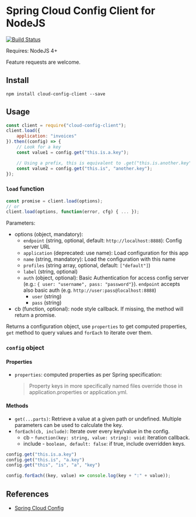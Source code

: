 Spring Cloud Config Client for NodeJS
=====================================

[![Build Status](https://travis-ci.org/victorherraiz/cloud-config-client.svg?branch=master)](https://travis-ci.org/victorherraiz/cloud-config-client)

Requires: NodeJS 4+

Feature requests are welcome.


Install
-------

    npm install cloud-config-client --save


Usage
-----

```js
const client = require("cloud-config-client");
client.load({
    application: "invoices"
}).then((config) => {
    // Look for a key
    const value1 = config.get("this.is.a.key");

    // Using a prefix, this is equivalent to .get("this.is.another.key");
    const value2 = config.get("this.is", "another.key");
});

```

### `load` function

```js
const promise = client.load(options);
// or
client.load(options, function(error, cfg) { ... });
```

Parameters:

* options (object, mandatory):
    * `endpoint` (string, optional, default: `http://localhost:8888`): Config server URL
    * `application` (deprecated: use name): Load configuration for this app
    * `name` (string, mandatory): Load the configuration with this name
    * `profiles` (string array, optional, default: `["default"]`)
    * `label` (string, optional)
    * `auth` (object, optional): Basic Authentication for access config server (e.g.: `{ user: "username", pass: "password"}`). `endpoint` accepts also basic auth (e.g. `http://user:pass@localhost:8888`)
        * `user` (string)
        * `pass` (string)
* cb (function, optional): node style callback. If missing, the method will return a promise.

Returns a configuration object, use `properties` to get computed properties, `get` method to query values and `forEach` to iterate over them.

### `config` object

#### Properties

* `properties`: computed properties as per Spring specification:
  > Property keys in more specifically named files override those in application.properties or application.yml.

#### Methods

* `get(...parts)`: Retrieve a value at a given path or undefined. Multiple parameters can be used to calculate the key.
* `forEach(cb, include)`: Iterate over every key/value in the config.
    * cb - `function(key: string, value: string): void`: iteration callback.
    * include - `boolean, default: false`: if true, include overridden keys.


```js
config.get("this.is.a.key")
config.get("this.is", "a.key")
config.get("this", "is", "a", "key")

config.forEach((key, value) => console.log(key + ":" + value));
```


References
----------

* [Spring Cloud Config](http://cloud.spring.io/spring-cloud-config/)

